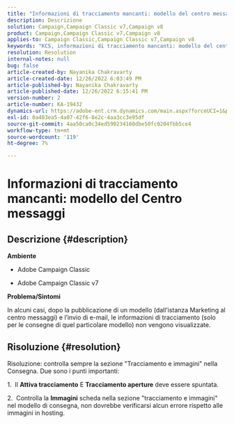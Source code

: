 ```yaml
---
title: "Informazioni di tracciamento mancanti: modello del centro messaggi"
description: Descrizione
solution: Campaign,Campaign Classic v7,Campaign v8
product: Campaign,Campaign Classic v7,Campaign v8
applies-to: Campaign Classic,Campaign Classic v7,Campaign v8
keywords: "KCS, informazioni di tracciamento mancanti: modello del centro messaggi"
resolution: Resolution
internal-notes: null
bug: false
article-created-by: Nayanika Chakravarty
article-created-date: 12/26/2022 6:03:49 PM
article-published-by: Nayanika Chakravarty
article-published-date: 12/26/2022 6:15:41 PM
version-number: 2
article-number: KA-19432
dynamics-url: https://adobe-ent.crm.dynamics.com/main.aspx?forceUCI=1&pagetype=entityrecord&etn=knowledgearticle&id=bfc5e9a0-4785-ed11-81ac-6045bd006b4b
exl-id: 0a483ea5-4a07-42f6-8e2c-4aa3cc3e95df
source-git-commit: 4aa50ca0c34ed590234160dbe50fc0204fbb5ce4
workflow-type: tm+mt
source-wordcount: '119'
ht-degree: 7%

---
```


# Informazioni di tracciamento mancanti: modello del Centro messaggi

## Descrizione {#description}


<b>Ambiente</b>

- Adobe Campaign Classic

- Adobe Campaign Classic v7

<b>Problema/Sintomi</b>

In alcuni casi, dopo la pubblicazione di un modello (dall’istanza Marketing al centro messaggi) e l’invio di e-mail, le informazioni di tracciamento (solo per le consegne di quel particolare modello) non vengono visualizzate.


## Risoluzione {#resolution}


Risoluzione: controlla sempre la sezione &quot;Tracciamento e immagini&quot; nella Consegna. Due sono i punti importanti:

1.  Il <b>Attiva tracciamento</b> E <b>Tracciamento aperture</b> deve essere spuntata.

2.  Controlla la <b>Immagini</b> scheda nella sezione &quot;tracciamento e immagini&quot; nel modello di consegna, non dovrebbe verificarsi alcun errore rispetto alle immagini in hosting.
